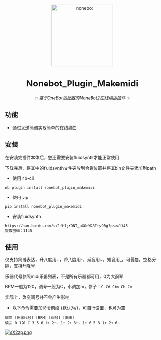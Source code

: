 <p align="center">
  <a href="https://v2.nonebot.dev/"><img src="https://v2.nonebot.dev/logo.png" width="200" height="200" alt="nonebot"></a>
</p>

<div align="center">
  
# Nonebot_Plugin_Makemidi
  
_✨ 基于OneBot适配器的[NoneBot2](https://v2.nonebot.dev/)在线编曲插件 ✨_
  
</div>

## 功能

- 通过发送简谱实现简单的在线编曲

## 安装
在安装完插件本体后，您还需要安装fluidsynth才能正常使用

下载完后，将其中的fluidsynth文件夹放到合适位置并将其bin文件夹添加到path

- 使用 nb-cli

```
nb plugin install nonebot_plugin_makemidi
```

- 使用 pip

```
pip install nonebot_plugin_makemidi
```

- 安装fluidsynth

```
https://pan.baidu.com/s/1fHljXONT_uGQnW28Ity9Rg?psw=1145
提取密码：1145
```

## 使用

仅支持简谱表达，升八度用+，降八度用-，延音用~，短音用_，可叠加，空格分隔，支持升降号

乐器代号参照midi乐器列表，不是所有乐器都可用，0为大钢琴

BPM一般为120，调号一般为C，小调加m，例子：`C C# C#m Cb Cm`

实际上，改变调号并不会产生影响

- 以下命令需要加命令前缀 (默认为/)，可自行设置，也可为空

```
编曲 [乐器代号] [BPM] [调号] [简谱]
编曲 0 120 C 3 5 6 1+ 2+~ 1+ 2+ 3+~ 1+ 6 5 3 1+ 2+ 6~  
```

[![sX2zp.png](https://s1.328888.xyz/2022/09/28/sX2zp.png)](https://imgloc.com/i/sX2zp)
